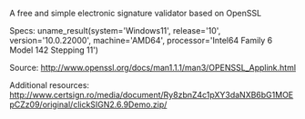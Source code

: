 A free and simple electronic signature validator based on OpenSSL 


Specs:  uname_result(system='Windows11',  release='10',  version='10.0.22000',  machine='AMD64',  processor='Intel64 Family 6 Model 142 Stepping 11')


Source: http://www.openssl.org/docs/man1.1.1/man3/OPENSSL_Applink.html


Additional resources:  http://www.certsign.ro/media/document/Ry8zbnZ4c1pXY3daNXB6bG1MOEpCZz09/original/clickSIGN2.6.9Demo.zip/
